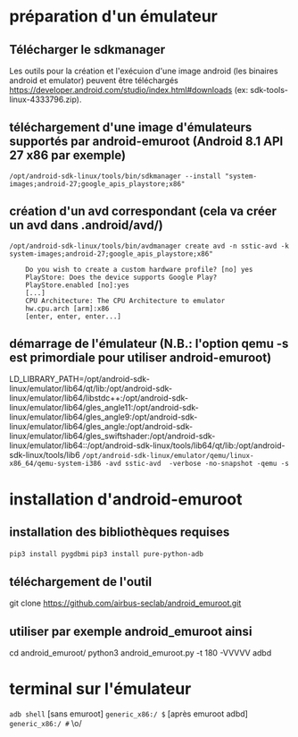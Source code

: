 # préparation d'un émulateur

## Télécharger le sdkmanager
Les outils pour la création et l'exécuion d'une image android (les binaires android et emulator) peuvent être téléchargés https://developer.android.com/studio/index.html#downloads (ex: sdk-tools-linux-4333796.zip). 


## téléchargement d'une image d'émulateurs supportés par android-emuroot (Android 8.1 API 27 x86 par exemple)
`/opt/android-sdk-linux/tools/bin/sdkmanager --install "system-images;android-27;google_apis_playstore;x86"`

## création d'un avd correspondant (cela va créer un avd dans .android/avd/)
`/opt/android-sdk-linux/tools/bin/avdmanager create avd -n sstic-avd -k system-images;android-27;google_apis_playstore;x86"`
        
        Do you wish to create a custom hardware profile? [no] yes
        PlayStore: Does the device supports Google Play?
        PlayStore.enabled [no]:yes
        [...]
        CPU Architecture: The CPU Architecture to emulator
        hw.cpu.arch [arm]:x86
        [enter, enter, enter...]

## démarrage de l'émulateur (N.B.: l'option qemu -s est primordiale pour utiliser android-emuroot)
LD_LIBRARY_PATH=/opt/android-sdk-linux/emulator/lib64/qt/lib:/opt/android-sdk-linux/emulator/lib64/libstdc++:/opt/android-sdk-linux/emulator/lib64/gles_angle11:/opt/android-sdk-linux/emulator/lib64/gles_angle9:/opt/android-sdk-linux/emulator/lib64/gles_angle:/opt/android-sdk-linux/emulator/lib64/gles_swiftshader:/opt/android-sdk-linux/emulator/lib64::/opt/android-sdk-linux/tools/lib64/qt/lib:/opt/android-sdk-linux/tools/lib6
`/opt/android-sdk-linux/emulator/qemu/linux-x86_64/qemu-system-i386 -avd sstic-avd  -verbose -no-snapshot -qemu -s`

# installation d'android-emuroot

## installation des bibliothèques requises
`pip3 install pygdbmi`
`pip3 install pure-python-adb`

## téléchargement de l'outil
git clone https://github.com/airbus-seclab/android_emuroot.git

## utiliser par exemple android_emuroot ainsi
cd android_emuroot/
python3 android_emuroot.py -t 180 -VVVVV adbd

# terminal sur l'émulateur

`adb shell`
[sans emuroot] `generic_x86:/ $`
[après emuroot adbd] `generic_x86:/ #` \o/

